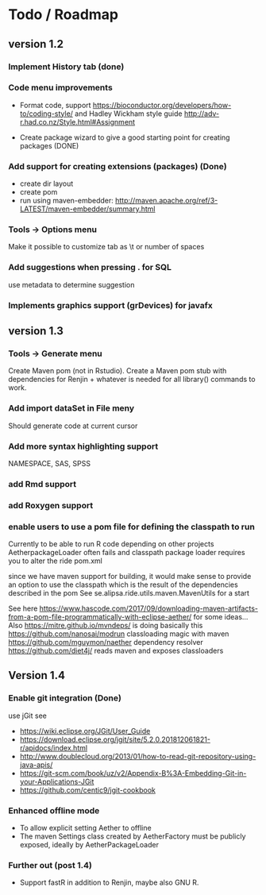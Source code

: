 # Todo / Roadmap

## version 1.2

### Implement History tab (done)

### Code menu improvements
- Format code, support https://bioconductor.org/developers/how-to/coding-style/
 and Hadley Wickham style guide http://adv-r.had.co.nz/Style.html#Assignment
 
- Create package wizard to give a good starting point for creating packages (DONE)
### Add support for creating extensions (packages) (Done)
- create dir layout
- create pom
- run using maven-embedder: http://maven.apache.org/ref/3-LATEST/maven-embedder/summary.html


### Tools -> Options menu
Make it possible to customize tab as \t or number of spaces

### Add suggestions when pressing . for SQL
use metadata to determine suggestion 

### Implements graphics support (grDevices) for javafx

## version 1.3

### Tools -> Generate menu
Create Maven pom (not in Rstudio). Create a Maven pom stub with dependencies for 
Renjin + whatever is needed for all library() commands to work.

### Add import dataSet in File meny
Should generate code at current cursor

### Add more syntax highlighting support
NAMESPACE, SAS, SPSS

### add Rmd support

### add Roxygen support

### enable users to use a pom file for defining the classpath to run
Currently to be able to run R code depending on other projects AetherpackageLoader often fails
and classpath package loader requires you to alter the ride pom.xml 

since we have maven support for building, it would make sense to provide an
option to use the classpath which is the result of the dependencies described in the pom
See se.alipsa.ride.utils.maven.MavenUtils for a start

See here https://www.hascode.com/2017/09/downloading-maven-artifacts-from-a-pom-file-programmatically-with-eclipse-aether/ for some ideas...
Also https://mitre.github.io/mvndeps/ is doing basically this
https://github.com/nanosai/modrun classloading magic with maven
https://github.com/mguymon/naether dependency resolver
https://github.com/diet4j/ reads maven and exposes classloaders 

## Version 1.4
### Enable git integration (Done)
use jGit see 
- https://wiki.eclipse.org/JGit/User_Guide
- https://download.eclipse.org/jgit/site/5.2.0.201812061821-r/apidocs/index.html
- http://www.doublecloud.org/2013/01/how-to-read-git-repository-using-java-apis/
- https://git-scm.com/book/uz/v2/Appendix-B%3A-Embedding-Git-in-your-Applications-JGit
- https://github.com/centic9/jgit-cookbook

### Enhanced offline mode
- To allow explicit setting Aether to offline
- The maven Settings class created by AetherFactory must be publicly exposed,
ideally by AetherPackageLoader  

### Further out (post 1.4)
- Support fastR in addition to Renjin, maybe also GNU R.